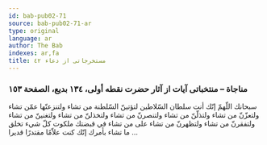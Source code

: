```yaml
---
id: bab-pub02-71
source: bab-pub02-71-ar
type: original
language: ar
author: The Bab
indexes: ar,fa
title: مستخرجاتى از دعاء ٤۲
---
```

### مناجاة – منتخباتى آيات از آثار حضرت نقطه أولى، ۱۳٤ بديع، الصفحة ۱٥۳

سبحانك اللّهمّ إنّك أنت سلطان السّلاطين لتؤتينّ السّلطنة من تشاء ولتنزعنّها عمّن تشاء ولتعزّنّ من تشاء ولتذلّنّ من تشاء ولتنصرنّ من تشاء ولتخذلنّ من تشاء ولتغنينّ من تشاء ولتفقرنّ من تشاء ولتظهرنّ من تشاء على من تشاء في قبضتك ملكوت كلّ شيء تخلق ما تشاء بأمرك إنّك كنت علاّمًا مقتدرًا قديرا ...